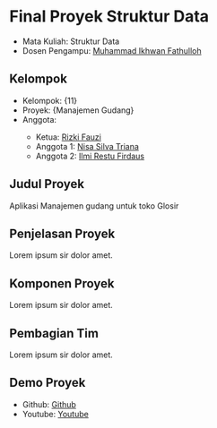 # Final Proyek Struktur Data
<ul>
  <li>Mata Kuliah: Struktur Data</li>
  <li>Dosen Pengampu: <a href="https://github.com/Muhammad-Ikhwan-Fathulloh">Muhammad Ikhwan Fathulloh</a></li>
</ul>

## Kelompok
<ul>
  <li>Kelompok: {11}</li>
  <li>Proyek: {Manajemen Gudang}</li>
  <li>Anggota:</li>
             
  <ul>
    <li>Ketua: <a href="">Rizki Fauzi</a></li>
    <li>Anggota 1: <a href="">Nisa Silva Triana</a></li>
    <li>Anggota 2: <a href="">Ilmi Restu Firdaus</a></li>
  </ul>
</ul>

## Judul Proyek
<p>Aplikasi Manajemen gudang untuk toko Glosir</p>

## Penjelasan Proyek
<p>Lorem ipsum sir dolor amet.</p>

## Komponen Proyek
<p>Lorem ipsum sir dolor amet.</p>

## Pembagian Tim
<p>Lorem ipsum sir dolor amet.</p>

## Demo Proyek
<ul>
  <li>Github: <a href="">Github</a></li>
  <li>Youtube: <a href="">Youtube</a></li>
</ul>
